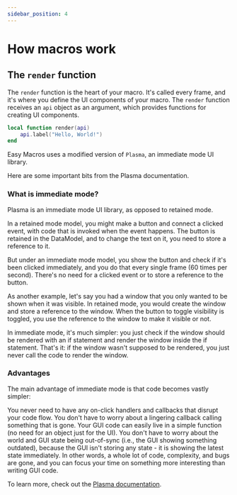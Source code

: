 ```yaml
---
sidebar_position: 4
---
```


# How macros work

## The `render` function

The `render` function is the heart of your macro. It's called every frame, and it's where you define the UI components of your macro. The `render` function receives an `api` object as an argument, which provides functions for creating UI components.

```lua
local function render(api)
    api.label("Hello, World!")
end
```

Easy Macros uses a modified version of `Plasma`, an immediate mode UI library.

Here are some important bits from the Plasma documentation.

### What is immediate mode?

Plasma is an immediate mode UI library, as opposed to retained mode.

In a retained mode model, you might make a button and connect a clicked event, with code that is invoked when the event happens. The button is retained in the DataModel, and to change the text on it, you need to store a reference to it.

But under an immediate mode model, you show the button and check if it's been clicked immediately, and you do that every single frame (60 times per second). There's no need for a clicked event or to store a reference to the button.

As another example, let's say you had a window that you only wanted to be shown when it was visible. In retained mode, you would create the window and store a reference to the window. When the button to toggle visibility is toggled, you use the reference to the window to make it visible or not.

In immediate mode, it's much simpler: you just check if the window should be rendered with an if statement and render the window inside the if statement. That's it: if the window wasn't supposed to be rendered, you just never call the code to render the window.

### Advantages

The main advantage of immediate mode is that code becomes vastly simpler:

You never need to have any on-click handlers and callbacks that disrupt your code flow.
You don't have to worry about a lingering callback calling something that is gone.
Your GUI code can easily live in a simple function (no need for an object just for the UI).
You don't have to worry about the world and GUI state being out-of-sync (i.e., the GUI showing something outdated), because the GUI isn't storing any state - it is showing the latest state immediately.
In other words, a whole lot of code, complexity, and bugs are gone, and you can focus your time on something more interesting than writing GUI code.

To learn more, check out the [Plasma documentation](https://eryn.io/plasma/docs/intro).
